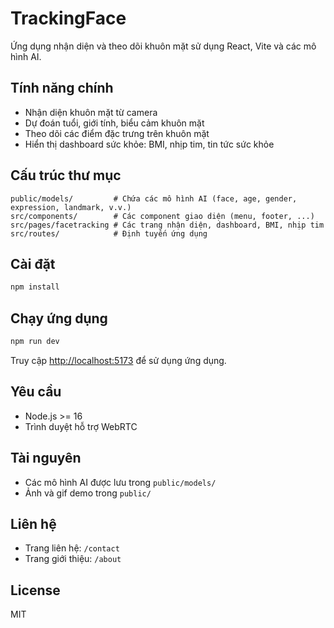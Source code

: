 # TrackingFace

Ứng dụng nhận diện và theo dõi khuôn mặt sử dụng React, Vite và các mô hình AI.

## Tính năng chính
- Nhận diện khuôn mặt từ camera
- Dự đoán tuổi, giới tính, biểu cảm khuôn mặt
- Theo dõi các điểm đặc trưng trên khuôn mặt
- Hiển thị dashboard sức khỏe: BMI, nhịp tim, tin tức sức khỏe

## Cấu trúc thư mục
```
public/models/         # Chứa các mô hình AI (face, age, gender, expression, landmark, v.v.)
src/components/        # Các component giao diện (menu, footer, ...)
src/pages/facetracking # Các trang nhận diện, dashboard, BMI, nhịp tim
src/routes/            # Định tuyến ứng dụng
```

## Cài đặt
```bash
npm install
```

## Chạy ứng dụng
```bash
npm run dev
```
Truy cập [http://localhost:5173](http://localhost:5173) để sử dụng ứng dụng.

## Yêu cầu
- Node.js >= 16
- Trình duyệt hỗ trợ WebRTC

## Tài nguyên
- Các mô hình AI được lưu trong `public/models/`
- Ảnh và gif demo trong `public/`

## Liên hệ
- Trang liên hệ: `/contact`
- Trang giới thiệu: `/about`

## License
MIT

